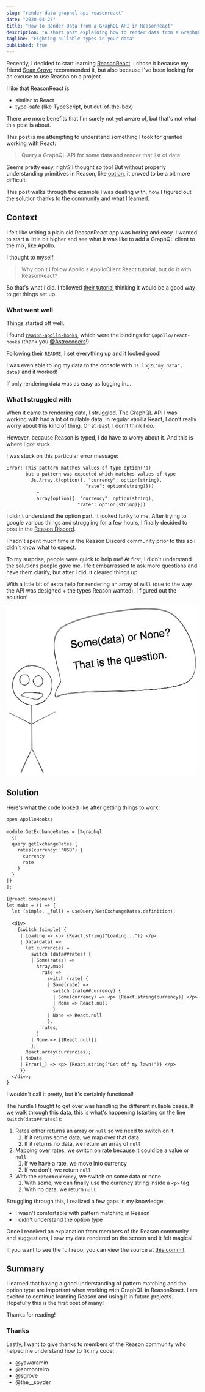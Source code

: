 ```yaml
---
slug: "render-data-graphql-api-reasonreact"
date: "2020-04-27"
title: "How to Render Data from a GraphQL API in ReasonReact"
description: "A short post explaining how to render data from a GraphQL API in ReasonReact."
tagline: "Fighting nullable types in your data"
published: true
---
```

Recently, I decided to start learning [ReasonReact](https://reasonml.github.io/reason-react/). I chose it because my friend [Sean Grove](https://twitter.com/sgrove) recommended it, but also because I've been looking for an excuse to use Reason on a project.

I like that ReasonReact is 
- similar to React
- type-safe (like TypeScript, but out-of-the-box)

There are more benefits that I'm surely not yet aware of, but that's not what this post is about.

This post is me attempting to understand something I took for granted working with React: 

> Query a GraphQL API for some data and render that list of data 

Seems pretty easy, right? I thought so too! But without properly understanding primitives in Reason, like [option](https://reasonml.org/docs/manual/latest/null-undefined-option), it proved to be a bit more difficult.

This post walks through the example I was dealing with, how I figured out the solution thanks to the community and what I learned.

## Context

I felt like writing a plain old ReasonReact app was boring and easy. I wanted to start a little bit higher and see what it was like to add a GraphQL client to the mix, like Apollo.

I thought to myself,

> Why don't I follow Apollo's ApolloClient React tutorial, but do it with ReasonReact?

So that's what I did. I followed [their tutorial](https://www.apollographql.com/docs/react/get-started/) thinking it would be a good way to get things set up.

### What went well

Things started off well. 

I found [`reason-apollo-hooks`](https://github.com/Astrocoders/reason-apollo-hooks), which were the bindings for `@apollo/react-hooks` (thank you [@Astrocoders](https://github.com/Astrocoders)!). 

Following their `README`, I set everything up and it looked good! 

I was even able to log my data to the console with `Js.log2("my data", data)` and it worked! 

If only rendering data was as easy as logging in...

### What I struggled with

When it came to rendering data, I struggled. The GraphQL API I was working with had a lot of nullable data. In regular vanilla React, I don't really worry about this kind of thing. Or at least, I don't think I do.

However, because Reason is typed, I do have to worry about it. And this is where I got stuck. 

I was stuck on this particular error message:

```shell
Error: This pattern matches values of type option('a)
       but a pattern was expected which matches values of type
         Js.Array.t(option({. "currency": option(string),
                             "rate": option(string)}))
           =
           array(option({. "currency": option(string),
                          "rate": option(string)}))
```

I didn't understand the option part. It looked funky to me. After trying to google various things and struggling for a few hours, I finally decided to post in the [Reason Discord](https://discordapp.com/invite/reasonml).

I hadn't spent much time in the Reason Discord community prior to this so I didn't know what to expect.

To my surprise, people were quick to help me! At first, I didn't understand the solutions people gave me. I felt embarrassed to ask more questions and have them clarify, but after I did, it cleared things up.

With a little bit of extra help for rendering an array of `null` (due to the way the API was designed + the types Reason wanted), I figured out the solution!

![Some data or none, drawing](some-data-or-none.png)

## Solution

Here's what the code looked like after getting things to work:

```reason
open ApolloHooks;

module GetExchangeRates = [%graphql
  {|
  query getExchangeRates {
    rates(currency: "USD") {
      currency
      rate
    }
  }
|}
];

[@react.component]
let make = () => {
  let (simple, _full) = useQuery(GetExchangeRates.definition);

  <div>
    {switch (simple) {
     | Loading => <p> {React.string("Loading...")} </p>
     | Data(data) =>
       let currencies =
         switch (data##rates) {
         | Some(rates) =>
           Array.map(
             rate =>
               switch (rate) {
               | Some(rate) =>
                 switch (rate##currency) {
                 | Some(currency) => <p> {React.string(currency)} </p>
                 | None => React.null
                 }
               | None => React.null
               },
             rates,
           )
         | None => [|React.null|]
         };
       React.array(currencies);
     | NoData
     | Error(_) => <p> {React.string("Get off my lawn!")} </p>
     }}
  </div>;
}
```

I wouldn't call it pretty, but it's certainly functional!

The hurdle I fought to get over was handling the different nullable cases. If we walk through this data, this is what's happening (starting on the line `switch(data##rates)`):

1. Rates either returns an array or `null` so we need to switch on it
   1. If it returns some data, we map over that data
   2. If it returns no data, we return an array of `null` 
2. Mapping over rates, we switch on rate because it could be a value or `null`
   1. If we have a rate, we move into currency
   2. If we don't, we return `null`
3. With the `rate##currency`, we switch on some data or none
   1. With some, we can finally use the currency string inside a `<p>` tag
   2. With no data, we return `null`

Struggling through this, I realized a few gaps in my knowledge:
- I wasn't comfortable with pattern matching in Reason
- I didn't understand the option type

Once I received an explanation from members of the Reason community and suggestions, I saw my data rendered on the screen and it felt magical.

If you want to see the full repo, you can view the source at [this commit](https://github.com/jsjoeio/goal-app/tree/0b9c492afaaf94c2de518ed7d22938c67a20c218).

## Summary

I learned that having a good understanding of pattern matching and the option type are important when working with GraphQL in ReasonReact. I am excited to continue learning Reason and using it in future projects. Hopefully this is the first post of many!

Thanks for reading!

### Thanks

Lastly, I want to give thanks to members of the Reason community who helped me understand how to fix my code:

- @yawaramin
- @anmonteiro
- @sgrove
- @the__spyder
 